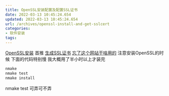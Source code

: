 ```yaml
---
title: OpenSSL安装配置及配置SSL证书
date: 2022-03-13 10:45:24.654
updated: 2022-03-13 10:45:24.654
url: /archives/openssl-install-and-get-sslcert
categories: 
- 软件安装
tags: 
---
```


[OpenSSL安装](https://blog.csdn.net/u012502355/article/details/109746722) 首推
[生成SSL证书](https://blog.aofall.com/archives/4.html)
[忘了这个网站干啥用的](https://blog.csdn.net/WeLoveSunFlower/article/details/84951818)
注意安装OpenSSL的时候 下面的代码特别慢 我大概用了半小时以上才装完
```powershell
nmake
nmake test 
nmake install
```
nmake test 可弄可不弄